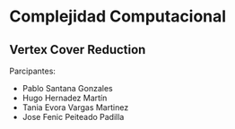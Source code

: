 # Complejidad Computacional

## Vertex Cover Reduction

Parcipantes:
- Pablo Santana Gonzales
- Hugo Hernadez Martín
- Tania Evora Vargas Martinez
- Jose Fenic Peiteado Padilla

